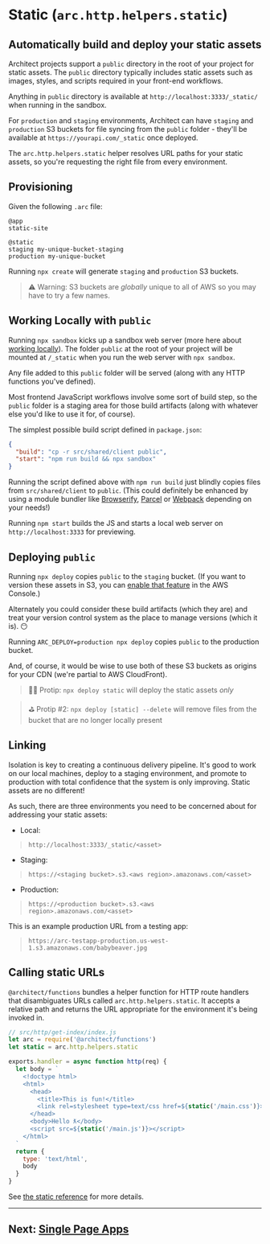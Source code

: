 # Static (`arc.http.helpers.static`)

## Automatically build and deploy your static assets

Architect projects support a `public` directory in the root of your project for static assets. The `public` directory typically includes static assets such as images, styles, and scripts required in your front-end workflows.

Anything in  `public` directory is available at `http://localhost:3333/_static/` when running in the sandbox.

For `production` and `staging` environments, Architect can have `staging` and `production` S3 buckets for file syncing from the `public` folder - they'll be available at `https://yourapi.com/_static` once deployed.

The `arc.http.helpers.static` helper resolves URL paths for your static assets, so you're requesting the right file from every environment.


## Provisioning

Given the following `.arc` file:

```arc
@app
static-site

@static
staging my-unique-bucket-staging
production my-unique-bucket
```

Running `npx create` will generate `staging` and `production` S3 buckets.

> ⚠️ Warning: S3 buckets are _globally_ unique to all of AWS so you may have to try a few names.


## Working Locally with `public`

Running `npx sandbox` kicks up a sandbox web server (more here about [working locally](/guides/offline)). The folder `public` at the root of your project will be mounted at `/_static` when you run the web server with `npx sandbox`.

Any file added to this `public` folder will be served (along with any HTTP functions you've defined).

Most frontend JavaScript workflows involve some sort of build step, so the `public` folder is a staging area for those build artifacts (along with whatever else you'd like to use it for, of course).

The simplest possible build script defined in `package.json`:

```json
{
  "build": "cp -r src/shared/client public",
  "start": "npm run build && npx sandbox"
}
```

Running the script defined above with `npm run build` just blindly copies files from `src/shared/client` to `public`. (This could definitely be enhanced by using a module bundler like [Browserify](http://browserify.org/), [Parcel](https://parceljs.org/) or [Webpack](https://webpack.js.org/) depending on your needs!)

Running `npm start` builds the JS and starts a local web server on `http://localhost:3333` for previewing.


## Deploying `public`

Running `npx deploy` copies `public` to the `staging` bucket. (If you want to version these assets in S3, you can [enable that feature](https://docs.aws.amazon.com/AmazonS3/latest/dev/Versioning.html) in the AWS Console.)

Alternately you could consider these build artifacts (which they are) and treat your version control system as the place to manage versions (which it is). 😶

Running `ARC_DEPLOY=production npx deploy` copies `public` to the production bucket.

And, of course, it would be wise to use both of these S3 buckets as origins for your CDN (we're partial to AWS CloudFront).

> 🏌️‍♀️ Protip: `npx deploy static` will deploy the static assets _only_

> ⛳️ Protip #2: `npx deploy [static] --delete` will remove files from the bucket that are no longer locally present


## Linking

Isolation is key to creating a continuous delivery pipeline. It's good to work on our local machines, deploy to a staging environment, and promote to production with total confidence that the system is only improving. Static assets are no different!

As such, there are three environments you need to be concerned about for addressing your static assets:

- Local:
> `http://localhost:3333/_static/<asset>`
- Staging:
> `https://<staging bucket>.s3.<aws region>.amazonaws.com/<asset>`
- Production:
> `https://<production bucket>.s3.<aws region>.amazonaws.com/<asset>`

This is an example production URL from a testing app:
> `https://arc-testapp-production.us-west-1.s3.amazonaws.com/babybeaver.jpg`


## Calling static URLs

`@architect/functions` bundles a helper function for HTTP route handlers that disambiguates URLs called `arc.http.helpers.static`. It accepts a relative path and returns the URL appropriate for the environment it's being invoked in.

```javascript
// src/http/get-index/index.js
let arc = require('@architect/functions')
let static = arc.http.helpers.static

exports.handler = async function http(req) {
  let body = `
    <!doctype html>
    <html>
      <head>
        <title>This is fun!</title>
        <link rel=stylesheet type=text/css href=${static('/main.css')}>
      </head>
      <body>Hello ƛ</body>
      <script src=${static('/main.js')}></script>
    </html>
  `
  return {
    type: 'text/html',
    body
  }
}
```

See [the static reference](/reference/static) for more details.

<hr>

## Next: [Single Page Apps](/guides/spa)
